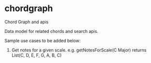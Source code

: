 chordgraph
==========

Chord Graph and apis

Data model for related chords and search apis.

Sample use cases to be added below:

1. Get notes for a given scale.
e.g. getNotesForScale(C Major) returns List(C, D, E, F, G, A, B, C)

